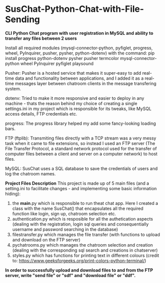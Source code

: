 # SusChat-Python-Chat-with-File-Sending
**CLI Python Chat program with user registration in MySQL and ability to transfer any files between 2 users**

Install all required modules (mysql-connector-python, pyfiglet, progress, wheel, PyInquirer, pusher, pysher, python-dotenv) with the command:
pip install progress python-dotenv pysher pusher termcolor mysql-connector-python wheel PyInquirer pyfiglet playsound

Pusher:
Pusher is a hosted service that makes it super-easy to add real-time data and functionality between applications, and I added it as a real-time messages layer between chatroom clients in the message transfering system.

dotenv:
Tried to make it more responsive and easier to deploy in any machine - thats the reason behind my choice of creating a single settings.ini in my project which is responsible for its tweaks, like MySQL access details, FTP credentials etc.

progress:
The progress library helped my add some fancy-looking loading bars.

FTP (ftplib):
Transmiting files directly with a TCP stream was a very messy task when it came to file extensions, so instead I used an FTP server (The File Transfer Protocol, a standard network protocol used for the transfer of computer files between a client and server on a computer network) to host files.

MySQL:
SusChat uses a SQL database to save the credentials of users and log the chatroom names.

**Project Files Description**
This project is made up of 5 main files (and a setting.ini to facilitate changes - and implementing some basic information hiding):
1. the __main__.py which is responsible to run theat chat app. Here I created a class with the name SusChat() that encapsulates all the required function like login, sign up, chatroom selection etc.
2. authentication.py which is resposible for all the authetication aspects (dealing with the registration, login sql queries and consequentially username and password searching in the database) 
3. filestransfer.py which manages the file transfer (with functions to upload and download on the FTP server)
4. pychatrooms.py which manages the chatroom selection and creation (dealing with the corresponding sql search and creations in chatserver)
5. styles.py which has functions for printing text in different colours (credit to: https://www.geeksforgeeks.org/print-colors-python-terminal/) 

**In order to successfully upload and download files to and from the FTP server, write "send file" or "sdf" and "download file" or "ddf".**
